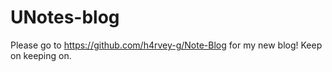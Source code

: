 # UNotes-blog
Please go to https://github.com/h4rvey-g/Note-Blog for my new blog! Keep on keeping on.
